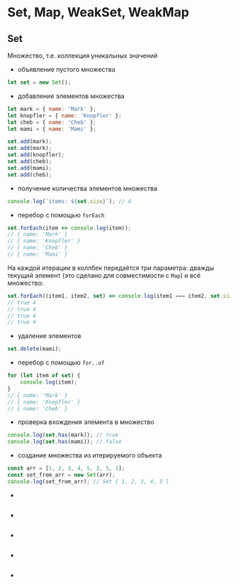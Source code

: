 # Set, Map, WeakSet, WeakMap

## Set
Множество, т.е. коллекция уникальных значений

+ объявление пустого множества
```javascript
let set = new Set();
```

+ добавление элементов множества
```javascript
let mark = { name: 'Mark' };
let knopfler = { name: 'Knopfler' };
let cheb = { name: 'Cheb' };
let mami = { name: 'Mami' };

set.add(mark);
set.add(mark);
set.add(knopfler);
set.add(cheb);
set.add(mami);
set.add(cheb);
```

+ получение количества элементов множества
```javascript
console.log(`items: ${set.size}`); // 4
```

+ перебор с помощью `forEach`
```javascript
set.forEach(item => console.log(item));
// { name: 'Mark' }
// { name: 'Knopfler' }
// { name: 'Cheb' }
// { name: 'Mami' }
```

На каждой итерации в коллбек передаётся три параметра: дважды текущий элемент (это сделано для совместимости с `Map`) и всё множество:
```javascript
set.forEach((item1, item2, set) => console.log(item1 === item2, set.size));
// true 4
// true 4
// true 4
// true 4
```

+ удаление элементов
```javascript
set.delete(mami);
```

+ перебор с помощью `for..of`
```javascript
for (let item of set) {
    console.log(item);
}
// { name: 'Mark' }
// { name: 'Knopfler' }
// { name: 'Cheb' }
```

+ проверка вхождения элемента в множество
```javascript
console.log(set.has(mark)); // true
console.log(set.has(mami)); // false
```

+ создание множества из итерируемого объекта
```javascript
const arr = [1, 2, 3, 4, 5, 3, 5, 1];
const set_from_arr = new Set(arr);
console.log(set_from_arr); // Set { 1, 2, 3, 4, 5 }
```

+
```javascript
```

+
```javascript
```

+
```javascript
```

+
```javascript
```

+
```javascript
```
